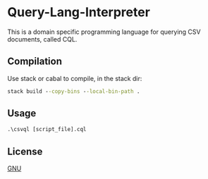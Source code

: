 # Query-Lang-Interpreter

This is a domain specific programming language for querying CSV documents, called CQL.

## Compilation

Use stack or cabal to compile, in the stack dir:

```cmd
stack build --copy-bins --local-bin-path .
```

## Usage

```cmd
.\csvql [script_file].cql
```

## License
[GNU](https://www.gnu.org/licenses/agpl-3.0.en.html)
